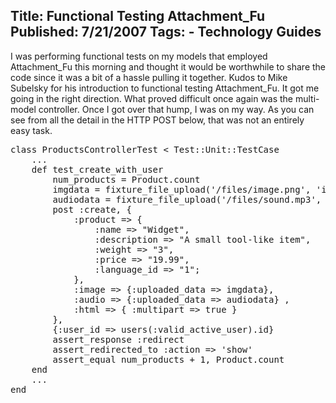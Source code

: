 Title: Functional Testing Attachment_Fu
Published: 7/21/2007
Tags:
    - Technology Guides
---
I was performing functional tests on my models that employed Attachment_Fu this morning and thought it would be worthwhile to share the code since it was a bit of a hassle pulling it together. Kudos to Mike Subelsky for his introduction to functional testing Attachment_Fu. It got me going in the right direction. What proved difficult once again was the multi-model controller. Once I got over that hump, I was on my way. As you can see from all the detail in the HTTP POST below, that was not an entirely easy task.

<pre data-enlighter-language="ruby">
class ProductsControllerTest < Test::Unit::TestCase
    ...
    def test_create_with_user    
        num_products = Product.count    
        imgdata = fixture_file_upload('/files/image.png', 'image/png')    
        audiodata = fixture_file_upload('/files/sound.mp3', 'audio/mpeg')    
        post :create, {
            :product => {
                :name => "Widget",
                :description => "A small tool-like item",
                :weight => "3",
                :price => "19.99",
                :language_id => "1";
            },
            :image => {:uploaded_data => imgdata},
            :audio => {:uploaded_data => audiodata} ,
            :html => { :multipart => true }
        },
        {:user_id => users(:valid_active_user).id}
        assert_response :redirect
        assert_redirected_to :action => 'show'
        assert_equal num_products + 1, Product.count
    end
    ...
end
</pre>